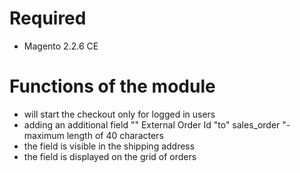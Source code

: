 # Required #
 - Magento 2.2.6 CE
 
# Functions of the module #

- will start the checkout only for logged in users
- adding an additional field "" External Order Id "to" sales_order "- maximum length of 40 characters
- the field is visible in the shipping address
- the field is displayed on the grid of orders